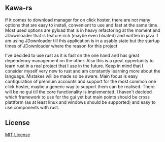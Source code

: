## Kawa-rs

If it comes to download manager for on click hoster, there are not many options
that are easy to install, convenient to use and fast at the same time. Most
used options are pyload that is in heavy refactoring at the moment and
JDownloader that is feature rich (maybe even bloated) and written in java. I am
using JDownloader till this application is in a usable state but
the startup times of JDownloader where the reason for this project.

I've decided to use rust as it is fast on the one hand and has great dependency
management on the other. Also this is a great oppertunity to learn rust in
a real project that I use in the future. Keep in mind that I consider myself
very new to rust and am constantly learning more about the language. Mistakes
will be made so be aware. Main focus is easy configuration of premium accounts
and support for the most common one click hoster, maybe a generic way to
support them can be realised. There will be no gui till the core functionality
is implemented. I haven't decided which framework to use for the gui yet but
main points should be cross plattform (as at least linux and windows should be
supported) and easy to use components with rust.

## License

[MIT License](./LICENSE.md)
